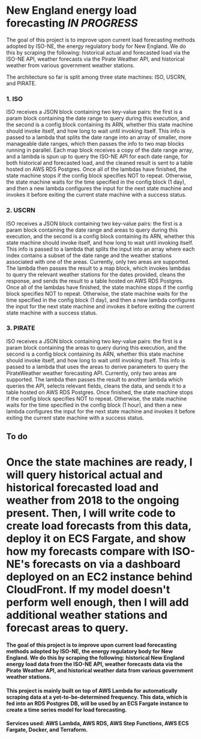 # New England energy load forecasting *IN PROGRESS* #


The goal of this project is to improve upon current load forecasting methods adopted by ISO-NE, the energy regulatory body for New England. We do this by scraping the following: historical actual and forecasted load via the ISO-NE API, weather forecasts via the Pirate Weather API, and historical weather from various government weather stations. 

The architecture so far is split among three state machines: ISO, USCRN, and PIRATE.

### 1. ISO
ISO receives a JSON block containing two key-value pairs: the first is a param block containing the date range to query during this execution, and the second is a config block containing its ARN, whether this state machine should invoke itself, and how long to wait until invoking itself. This info is passed to a lambda that splits the date range into an array of smaller, more manageable date ranges, which then passes the info to two map blocks running in parallel. Each map block receives a copy of the date range array, and a lambda is spun up to query the ISO-NE API for each date range, for both historical and forecasted load, and the cleaned result is sent to a table hosted on AWS RDS Postgres. Once all of the lambdas have finished, the state machine stops if the config block specifies NOT to repeat. Otherwise, the state machine waits for the time specified in the config block (1 day), and then a new lambda configures the input for the next state machine and invokes it before exiting the current state machine with a success status.

### 2. USCRN
ISO receives a JSON block containing two key-value pairs: the first is a param block containing the date range and areas to query during this execution, and the second is a config block containing its ARN, whether this state machine should invoke itself, and how long to wait until invoking itself. This info is passed to a lambda that splits the input into an array where each index contains a subset of the date range and the weather stations associated with one of the areas. Currently, only two areas are supported. The lambda then passes the result to a map block, which invokes lambdas to query the relevant weather stations for the dates provided, cleans the response, and sends the result to a table hosted on AWS RDS Postgres. Once all of the lambdas have finished, the state machine stops if the config block specifies NOT to repeat. Otherwise, the state machine waits for the time specified in the config block (1 day), and then a new lambda configures the input for the next state machine and invokes it before exiting the current state machine with a success status.

### 3. PIRATE
ISO receives a JSON block containing two key-value pairs: the first is a param block containing the areas to query during this execution, and the second is a config block containing its ARN, whether this state machine should invoke itself, and how long to wait until invoking itself. This info is passed to a lambda that uses the areas to derive parameters to query the PirateWeather weather forecasting API. Currently, only two areas are supported. The lambda then passes the result to another lambda which queries the API, selects relevant fields, cleans the data, and sends it to a table hosted on AWS RDS Postgres. Once finished, the state machine stops if the config block specifies NOT to repeat. Otherwise, the state machine waits for the time specified in the config block (1 hour), and then a new lambda configures the input for the next state machine and invokes it before exiting the current state machine with a success status.

## To do ##
Once the state machines are ready, I will query historical actual and historical forecasted load and weather from 2018 to the ongoing present. Then, I will write code to create load forecasts from this data, deploy it on ECS Fargate, and show how my forecasts compare with ISO-NE's forecasts on via a dashboard deployed on an EC2 instance behind CloudFront. If my model doesn't perform well enough, then I will add additional weather stations and forecast areas to query.
=======
#### The goal of this project is to improve upon current load forecasting methods adopted by ISO-NE, the energy regulatory body for New England. We do this by scraping the following: historical New England energy load data from the ISO-NE API, weather forecasts data via the Pirate Weather API, and historical weather data from various government weather stations. 

#### This project is mainly built on top of AWS Lambda for automatically scraping data at a yet-to-be-determined frequency. This data, which is fed into an RDS Postgres DB, will be used by an ECS Fargate instance to create a time series model for load forecasting.

#### Services used: AWS Lambda, AWS RDS, AWS Step Functions, AWS ECS Fargate, Docker, and Terraform.

